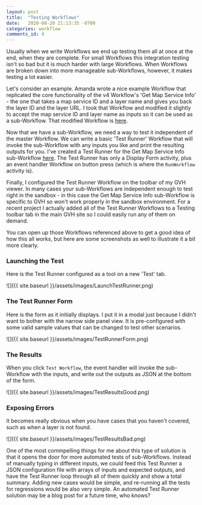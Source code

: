 ```yaml
---
layout: post
title:  "Testing Workflows"
date:   2020-08-20 21:13:35 -0700
categories: workflow
comments_id: 4
---
```

Usually when we write Workflows we end up testing them all at once at the end, when they are complete. For small Workflows this integration testing isn't so bad but it is much harder with large Workflows. When Workflows are broken down into more manageable sub-Workflows, however, it makes testing a lot easier.
  
Let's consider an example. Amanda wrote a nice example Workflow that replicated the core functionality of the v4 Workflow's 'Get Map Service Info' - the one that takes a map service ID and a layer name and gives you back the layer ID and the layer URL. I took that Workflow and modified it slightly to accept the map service ID and layer name as inputs so it can be used as a sub-Workflow. That modified Workflow is [here](https://latitudegeo.maps.arcgis.com/home/item.html?id=fe0b5c9c715d4b79ad701df6839e1b2d).
  
Now that we have a sub-Workflow, we need a way to test it independent of the master Workflow. We can write a basic 'Test Runner' Workflow that will invoke the sub-Workflow with any inputs you like and print the resulting outputs for you. I've created a Test Runner for the Get Map Service Info sub-Workflow [here](https://latitudegeo.maps.arcgis.com/home/item.html?id=e42e5fa893a348729ece416947ce951a). The Test Runner has only a Display Form activity, plus an event handler Workflow on button press (which is where the `RunWorkflow` activity is).
  
Finally, I configured the Test Runner Workflow on the toolbar of my GVH viewer. In many cases your sub-Workflows are independent enough to test right in the sandbox - in this case the Get Map Service Info sub-Workflow is specific to GVH so won't work properly in the sandbox environment. For a recent project I actually added all of the Test Runner Workflows to a Testing toolbar tab in the main GVH site so I could easily run any of them on demand.
  
You can open up those Workflows referenced above to get a good idea of how this all works, but here are some screenshots as well to illustrate it a bit more clearly.
  
### Launching the Test
Here is the Test Runner configured as a tool on a new 'Test' tab.  

![]({{ site.baseurl }}/assets/images/LaunchTestRunner.png)

### The Test Runner Form
Here is the form as it initially displays. I put it in a modal just because I didn't want to bother with the narrow side panel view. It is pre-configured with some valid sample values that can be changed to test other scenarios.  

![]({{ site.baseurl }}/assets/images/TestRunnerForm.png)

### The Results
When you click `Test Workflow`, the event handler will invoke the sub-Workflow with the inputs, and write out the outputs as JSON at the bottom of the form.

![]({{ site.baseurl }}/assets/images/TestResultsGood.png)

### Exposing Errors
It becomes really obvious when you have cases that you haven't covered, such as when a layer is not found.

![]({{ site.baseurl }}/assets/images/TestResultsBad.png)

One of the most commpelling things for me about this type of solution is that it opens the door for more automated tests of sub-Workflows. Instead of manually typing in different inputs, we could feed this Test Runner a JSON configuration file with arrays of inputs and expected outputs, and have the Test Runner loop through all of them quickly and show a total summary. Adding new cases would be simple, and re-running all the tests for regressions would be also very simple. An automated Test Runner solution may be a blog post for a future time, who knows?